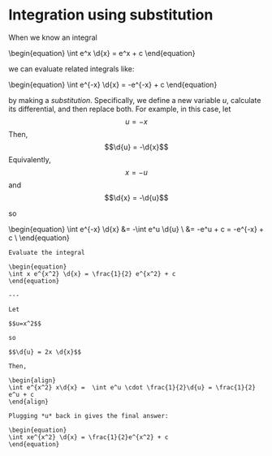 # Integration using substitution

When we know an integral

\begin{equation}
\int e^x \d{x} = e^x + c 
\end{equation}

we can evaluate related integrals like:

\begin{equation}
\int e^{-x} \d{x} = -e^{-x} + c
\end{equation}

by making a *substitution*. Specifically, we define a new variable *u*,
calculate its differential, and then replace both. For example, in this case,
let 
$$u = -x$$ 
Then, 
$$\d{u} = -\d{x}$$
Equivalently, 
$$x = -u$$
 and
$$\d{x} = -\d{u}$$

so

\begin{equation}
\int e^{-x} \d{x} 
&= -\int e^u \d{u} \\
&= -e^u + c = -e^{-x} + c \\
\end{equation}

```{example} *u*-substitution
Evaluate the integral

\begin{equation}
\int x e^{x^2} \d{x} = \frac{1}{2} e^{x^2} + c
\end{equation}

---

Let 

$$u=x^2$$

so 

$$\d{u} = 2x \d{x}$$

Then,

\begin{align}
\int e^{x^2} x\d{x} =  \int e^u \cdot \frac{1}{2}\d{u} = \frac{1}{2} e^u + c
\end{align}

Plugging *u* back in gives the final answer:

\begin{equation}
\int xe^{x^2} \d{x} = \frac{1}{2}e^{x^2} + c
\end{equation}
```
